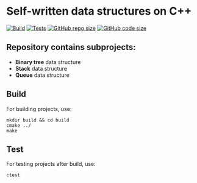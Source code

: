# Self-written data structures on C++
[![Build](https://img.shields.io/github/actions/workflow/status/Luca-Abele-101/Some-Data-Structures/multiplatform-build.yml?branch=master&label=Build%20Status)](https://github.com/Luca-Abele-101/Some-Data-Structures/actions/workflows/multiplatform-build.yml)
[![Tests](https://img.shields.io/github/actions/workflow/status/Luca-Abele-101/Some-Data-Structures/multiplatform-tests.yml?branch=master&label=Tests%20Status&color=blue)](https://github.com/Luca-Abele-101/Some-Data-Structures/actions/workflows/multiplatform-tests.yml)
[![GitHub repo size](https://img.shields.io/github/repo-size/Luca-Abele-101/Some-Data-Structures?branch=master&label=Project%20size&color=purple)]()
[![GitHub code size](https://img.shields.io/github/languages/code-size/Luca-Abele-101/Some-Data-Structures?branch=master&label=Code%20size)]()

## Repository contains subprojects:
- **Binary tree** data structure  
- **Stack** data structure  
- **Queue** data structure  

## Build

For building projects, use:
```
mkdir build && cd build
cmake ../
make
```

## Test

For testing projects after build, use:
```
ctest
```
